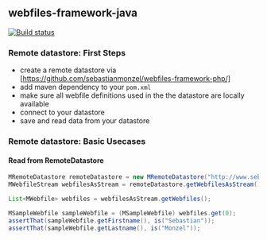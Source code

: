 ## webfiles-framework-java

[![Build status][Travis Develop image]][Travis Develop link]

[Travis Develop image]: https://img.shields.io/travis/sebastianmonzel/webfiles-framework-java/master.svg?style=flat-square
[Travis Develop link]: https://travis-ci.org/sebastianmonzel/webfiles-framework-java


### Remote datastore: First Steps
 - create a remote datastore via [https://github.com/sebastianmonzel/webfiles-framework-php/]
 - add maven dependency to your `pom.xml`
 - make sure all webfile definitions used in the the datastore are locally available
 - connect to your datastore
 - save and read data from your datastore
 
### Remote datastore: Basic Usecases
 
#### Read from RemoteDatastore
```java
MRemoteDatastore remoteDatastore = new MRemoteDatastore("http://www.sebastianmonzel.de/datastore/");
MWebfileStream webfilesAsStream = remoteDatastore.getWebfilesAsStream();

List<MWebfile> webfiles = webfilesAsStream.getWebfiles();

MSampleWebfile sampleWebfile = (MSampleWebfile) webfiles.get(0);
assertThat(sampleWebfile.getFirstname(), is("Sebastian"));
assertThat(sampleWebfile.getLastname(), is("Monzel"));
```
